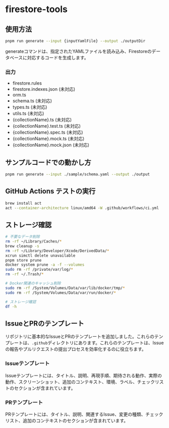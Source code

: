 # firestore-tools

## 使用方法

```bash
pnpm run generate --input {inputYamlFile} --output ./outputDir
```

generateコマンドは、指定されたYAMLファイルを読み込み、Firestoreのデータベースに対応するコードを生成します。

### 出力

- firestore.rules
- firestore.indexes.json (未対応)
- orm.ts
- schema.ts  (未対応)
- types.ts  (未対応)
- utils.ts (未対応)
- {collectionName}.ts (未対応)
- {collectionName}.test.ts (未対応)
- {collectionName}.spec.ts (未対応)
- {collectionName}.mock.ts (未対応)
- {collectionName}.mock.json (未対応)

## サンプルコードでの動かし方

```bash
pnpm run generate --input ./sample/schema.yaml --output ./output
```

## GitHub Actions テストの実行

```bash
brew install act
act --container-architecture linux/amd64 -W .github/workflows/ci.yml 
```

## ストレージ確認
```bash
# 不要なデータ削除
rm -rf ~/Library/Caches/*
brew cleanup -s
rm -rf ~/Library/Developer/Xcode/DerivedData/*
xcrun simctl delete unavailable
pnpm store prune
docker system prune -a -f --volumes
sudo rm -rf /private/var/log/*
rm -rf ~/.Trash/*

# Docker関連のキャッシュ削除
sudo rm -rf /System/Volumes/Data/var/lib/docker/tmp/*
sudo rm -rf /System/Volumes/Data/var/run/docker/*

# ストレージ確認
df -h
```

## IssueとPRのテンプレート

リポジトリに基本的なIssueとPRのテンプレートを追加しました。これらのテンプレートは、`.github`ディレクトリにあります。これらのテンプレートは、Issueの報告やプルリクエストの提出プロセスを効率化するのに役立ちます。

### Issueテンプレート

Issueテンプレートには、タイトル、説明、再現手順、期待される動作、実際の動作、スクリーンショット、追加のコンテキスト、環境、ラベル、チェックリストのセクションが含まれています。

### PRテンプレート

PRテンプレートには、タイトル、説明、関連するIssue、変更の種類、チェックリスト、追加のコンテキストのセクションが含まれています。
